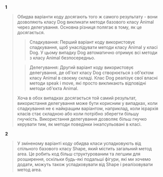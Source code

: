 **1**
>Обидва варіанти коду досягають того ж самого результату - вони дозволяють класу Dog викликати методи базового класу Animal через делегування. Основна різниця полягає в тому, як це досягається.
>
>>Спадкування:
>Перший варіант коду використовує спадкування, щоб унаслідувати методи класу Animal у класі Dog. У цьому випадку Dog автоматично отримує всі методи з класу Animal безпосередньо.
>
>>Делегування:
Другий варіант коду використовує делегування, де об'єкт класу Dog створюється з об'єктом класу Animal в своєму складі. Клас Dog реалізує свої власні методи speak і move, які просто викликають відповідні методи об'єкта Animal.
>
>Хоча в обох випадках досягається той самий результат, використання делегування може бути корисним у випадках, коли спадкування не є найкращим варіантом, наприклад, коли ієрархія класів стає складною або коли потрібно зберегти більшу гнучкість. Використання делегування дозволяє більш гнучко керувати тим, як методи поведінки інкапсульовані в класі.

**2**
>У зміненому варіанті коду обидва класи успадковують від спільного базового класу Shape, який містить загальний метод area. Це робить код більш структурованим та легшим для розширення, оскільки будь-які подальші фігури, які ми хочемо додати, можуть також успадковувати від Shape і реалізовувати метод area.




